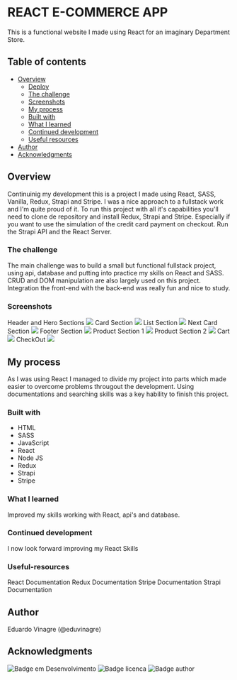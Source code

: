 # REACT E-COMMERCE APP

This is a functional website I made using React for an imaginary Department Store. 

## Table of contents

- [Overview](#overview)
  - [Deploy](#deploy )
  - [The challenge](#the-challenge)
  - [Screenshots](#screenshot)
  - [My process](#my-process)
  - [Built with](#built-with)
  - [What I learned](#what-i-learned)
  - [Continued development](#continued-development)
  - [Useful resources](#useful-resources)
- [Author](#author)
- [Acknowledgments](#acknowledgments)


## Overview

Continuinig my development this is a project I made using React, SASS, Vanilla, Redux, Strapi and Stripe. I was a nice approach to a fullstack work and I'm quite proud of it. To run this project with all it's capabilities you'll need to clone de repository and install Redux, Strapi and Stripe. Especially if you want to use the simulation of the credit card payment on checkout. Run the Strapi API and the React Server.

### The challenge

The main challenge was to build a small but functional fullstack project, using api, database and putting into practice my skills on React and SASS. CRUD and DOM manipulation are also largely used on this project. Integration the front-end with the back-end was really fun and nice to study.

### Screenshots

Header and Hero Sections
![](./screenshot1.png)
Card Section
![](./screenshot2.png)
List Section
![](./screenshot3.png)
Next Card Section
![](./screenshot4.png)
Footer Section
![](./screenshot5.png)
Product Section 1
![](./screenshot6.png)
Product Section 2
![](./screenshot7.png)
Cart
![](./screenshot8.png)
CheckOut
![](./screenshot9.png)

## My process

As I was using React I managed to divide my project into parts which made easier to overcome problems througout the development. Using documentations and searching skills was a key hability to finish this project.

### Built with

- HTML
- SASS
- JavaScript
- React
- Node JS
- Redux
- Strapi
- Stripe

### What I learned

Improved my skills working with React, api's and database.

### Continued development

I now look forward improving my React Skills

### Useful-resources

React Documentation
Redux Documentation
Stripe Documentation
Strapi Documentation

## Author

Eduardo Vinagre (@eduvinagre)

## Acknowledgments

![Badge em Desenvolvimento](https://img.shields.io/badge/SATUS-FINISHED-green)
![Badge licenca](https://img.shields.io/badge/License-MIT-lightgrey)
![Badge author](https://img.shields.io/badge/Author-%40eduvinagre-informational)
